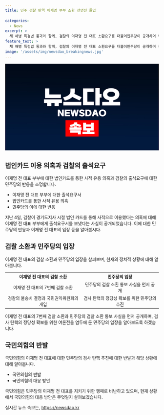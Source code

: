 ```yaml
---
title: 민주 검찰 탄핵 이재명 부부 소환 전면전 돌입

categories:
  - News
excerpt: >
  채 해병 특검법 통과와 함께, 검찰의 이재명 전 대표 소환요구를 더불어민주당이 공개하며 국면 전환 공세를 펼치고 있습니다. 이재명 전 대표의 출석에 대한 기대와 함께 검사 탄핵 추진에 대한 민주당의 계획이 이례적으로 공개되고 있습니다. 민주당은 이번 주 검사 탄핵을 위한 조사 절차를 시작하고, 관련된 여론전을 염두에 두고 있는 상황입니다. 민주당과 국민의힘 사이에서의 갈등이 예상되지만, 상황을 주도하고 있는 더불어민주당의 움직임이 주목받고 있습니다.
feature_text: >
  채 해병 특검법 통과와 함께, 검찰의 이재명 전 대표 소환요구를 더불어민주당이 공개하며 국면 전환 공세를 펼치고 있습니다. 이재명 전 대표의 출석에 대한 기대와 함께 검사 탄핵 추진에 대한 민주당의 계획이 이례적으로 공개되고 있습니다. 민주당은 이번 주 검사 탄핵을 위한 조사 절차를 시작하고, 관련된 여론전을 염두에 두고 있는 상황입니다. 민주당과 국민의힘 사이에서의 갈등이 예상되지만, 상황을 주도하고 있는 더불어민주당의 움직임이 주목받고 있습니다.
image: '/assets/img/newsdao_breakingnews.jpg'
---
```


<p><img src="/assets/img/newsdao_breakingnews.jpg" alt="firstkoreanews 속보" /></p>

<h2 data-ke-size="size26">법인카드 이용 의혹과 검찰의 출석요구</h2>

<p data-ke-size="size16">이재명 전 대표 부부에 대한 법인카드를 통한 사적 유용 의혹과 검찰의 출석요구에 대한 민주당의 반응을 조명합니다.</p>

<ul>
<li>이재명 전 대표 부부에 대한 출석요구서</li>
<li>법인카드를 통한 사적 유용 의혹</li>
<li>민주당의 이에 대한 반응</li>
</ul>

<p data-ke-size="size16">지난 4일, 검찰이 경기도지사 시절 법인 카드를 통해 사적으로 이용했다는 의혹에 대해 이재명 전 대표 부부에게 출석요구서를 보냈다는 사실이 공개되었습니다. 이에 대한 민주당의 반응과 이재명 전 대표의 입장 등을 알아봅시다.</p>

<h2 data-ke-size="size26">검찰 소환과 민주당의 입장</h2>

<p data-ke-size="size16">이재명 전 대표의 검찰 소환과 민주당의 입장을 살펴보며, 현재의 정치적 상황에 대해 알아봅니다.</p>

<table>
<tr>
<td style="text-align: center; height: 17px;"><b>이재명 전 대표의 검찰 소환</b></td>
<td style="text-align: center; height: 17px;"><b>민주당의 입장</b></td>
</tr>
<tr>
<td style="text-align: center; height: 17px;">이재명 전 대표의 7번째 검찰 소환</td>
<td style="text-align: center; height: 17px;">민주당의 검찰 소환 통보 사실을 먼저 공개</td>
</tr>
<tr>
<td style="text-align: center; height: 17px;">경찰의 불송치 결정과 국민권익위원회의 개입</td>
<td style="text-align: center; height: 17px;">검사 탄핵의 정당성 확보를 위한 민주당의 추진</td>
</tr>
</table>

<p data-ke-size="size16">이재명 전 대표의 7번째 검찰 소환과 민주당의 검찰 소환 통보 사실을 먼저 공개하며, 검사 탄핵의 정당성 확보를 위한 여론전을 염두에 둔 민주당의 입장을 알아보도록 하겠습니다.</p>

<h2 data-ke-size="size26">국민의힘의 반발</h2>

<p data-ke-size="size16">국민의힘의 이재명 전 대표에 대한 민주당의 검사 탄핵 추진에 대한 반발과 해당 상황에 대해 알아봅니다.</p>

<ul>
<li>국민의힘의 반발</li>
<li>국민의힘의 대응 방안</li>
</ul>

<p data-ke-size="size16">국민의힘은 민주당의 이재명 전 대표를 지키기 위한 행패로 비난하고 있으며, 현재 상황에서 국민의힘의 대응 방안은 무엇일지 살펴보겠습니다.</p>
실시간 뉴스 속보는, <a href="https://newsdao.kr" rel="dofollow">https://newsdao.kr</a>


